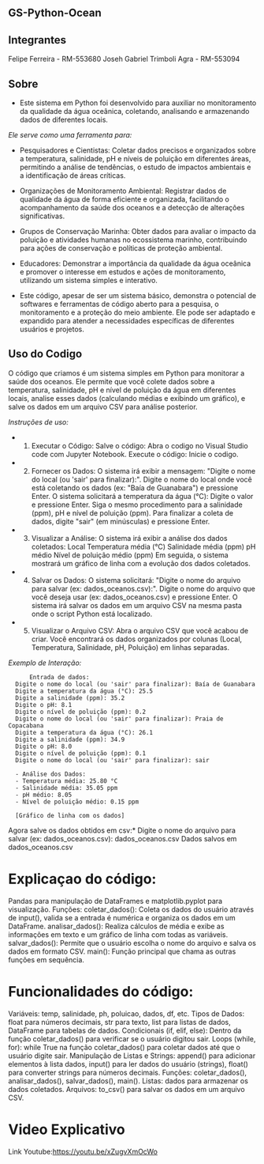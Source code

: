 ## GS-Python-Ocean

## Integrantes

Felipe Ferreira - RM-553680
Joseh Gabriel Trimboli Agra - RM-553094

## Sobre
   
- Este sistema em Python foi desenvolvido para auxiliar no monitoramento da qualidade da água oceânica, coletando, analisando e armazenando dados de diferentes locais. 
    
*Ele serve como uma ferramenta para:*
        
 - Pesquisadores e Cientistas: Coletar dados precisos e organizados sobre a temperatura, salinidade, pH e níveis de poluição em 
        diferentes áreas, permitindo a análise de tendências, o estudo de impactos ambientais e a identificação de áreas críticas.
        
- Organizações de Monitoramento Ambiental: Registrar dados de qualidade da água de forma eficiente e organizada, facilitando o 
        acompanhamento da saúde dos oceanos e a detecção de alterações significativas.
        
- Grupos de Conservação Marinha: Obter dados para avaliar o impacto da poluição e atividades humanas no ecossistema marinho, 
        contribuindo para ações de conservação e políticas de proteção ambiental.
        
- Educadores: Demonstrar a importância da qualidade da água oceânica e promover o interesse em estudos e ações de 
        monitoramento, utilizando um sistema simples e interativo.
        
- Este código, apesar de ser um sistema básico, demonstra o potencial de softwares e ferramentas de código aberto 
        para a pesquisa, o monitoramento e a proteção do meio ambiente. 
        Ele pode ser adaptado e expandido para atender a necessidades específicas de diferentes usuários e projetos.


## Uso do Codigo

O código que criamos é um sistema simples em Python para monitorar a saúde dos oceanos. 
    Ele permite que você colete dados sobre a temperatura, salinidade, pH e nível de poluição 
    da água em diferentes locais, analise esses dados (calculando médias e exibindo um gráfico), 
    e salve os dados em um arquivo CSV para análise posterior.


*Instruções de uso:*

- 1. Executar o Código:
      Salve o código: Abra o codigo no Visual Studio code com Jupyter Notebook.
      Execute o código: Inicie o codigo.
    
- 2. Fornecer os Dados:
      O sistema irá exibir a mensagem: "Digite o nome do local (ou 'sair' para finalizar):".
      Digite o nome do local onde você está coletando os dados (ex: "Baía de Guanabara") e pressione Enter.
      O sistema solicitará a temperatura da água (°C): Digite o valor e pressione Enter.
      Siga o mesmo procedimento para a salinidade (ppm), pH e nível de poluição (ppm).
      Para finalizar a coleta de dados, digite "sair" (em minúsculas) e pressione Enter.
    
- 3. Visualizar a Análise:
      O sistema irá exibir a análise dos dados coletados:
      Local
      Temperatura média (°C)
      Salinidade média (ppm)
      pH médio
      Nível de poluição médio (ppm)
      Em seguida, o sistema mostrará um gráfico de linha com a evolução dos dados coletados.
    
- 4. Salvar os Dados:
      O sistema solicitará: "Digite o nome do arquivo para salvar (ex: dados_oceanos.csv):".
      Digite o nome do arquivo que você deseja usar (ex: dados_oceanos.csv) e pressione Enter.
      O sistema irá salvar os dados em um arquivo CSV na mesma pasta onde o script Python está localizado.
    
- 5. Visualizar o Arquivo CSV:
      Abra o arquivo CSV que você acabou de criar.
      Você encontrará os dados organizados por colunas (Local, Temperatura, Salinidade, pH, Poluição) em linhas separadas.
    
*Exemplo de Interação:*

          Entrada de dados:
      Digite o nome do local (ou 'sair' para finalizar): Baía de Guanabara
      Digite a temperatura da água (°C): 25.5
      Digite a salinidade (ppm): 35.2
      Digite o pH: 8.1
      Digite o nível de poluição (ppm): 0.2
      Digite o nome do local (ou 'sair' para finalizar): Praia de Copacabana
      Digite a temperatura da água (°C): 26.1
      Digite a salinidade (ppm): 34.9
      Digite o pH: 8.0
      Digite o nível de poluição (ppm): 0.1
      Digite o nome do local (ou 'sair' para finalizar): sair
    
      - Análise dos Dados:
      - Temperatura média: 25.80 °C
      - Salinidade média: 35.05 ppm
      - pH médio: 8.05
      - Nível de poluição médio: 0.15 ppm
      
      [Gráfico de linha com os dados]
      
Agora salve os dados obtidos em csv:*
Digite o nome do arquivo para salvar (ex: dados_oceanos.csv): dados_oceanos.csv
Dados salvos em dados_oceanos.csv

# Explicaçao do código:
 Pandas para manipulação de DataFrames e matplotlib.pyplot para visualização.
      Funções:
      coletar_dados(): Coleta os dados do usuário através de input(), valida se a entrada é numérica e organiza os dados em um DataFrame.
      analisar_dados(): Realiza cálculos de média e exibe as informações em texto e um gráfico de linha com todas as variáveis.
      salvar_dados(): Permite que o usuário escolha o nome do arquivo e salva os dados em formato CSV.
      main(): Função principal que chama as outras funções em sequência.

# Funcionalidades do código:

 Variáveis: temp, salinidade, ph, poluicao, dados, df, etc.
    Tipos de Dados: float para números decimais, str para texto, list para listas de dados, DataFrame para tabelas de dados.
    Condicionais (if, elif, else): Dentro da função coletar_dados() para verificar se o usuário digitou sair.
    Loops (while, for): while True na função coletar_dados() para coletar dados até que o usuário digite sair.
    Manipulação de Listas e Strings: append() para adicionar elementos à lista dados, input() para ler dados do usuário (strings), float() para converter strings para números decimais.
    Funções: coletar_dados(), analisar_dados(), salvar_dados(), main().
    Listas: dados para armazenar os dados coletados. 
    Arquivos: to_csv() para salvar os dados em um arquivo CSV.

# Video Explicativo
Link Youtube:https://youtu.be/xZugvXmOcWo

